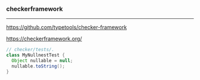 ### checkerframework
---
https://github.com/typetools/checker-framework

https://checkerframework.org/

```java
// checker/tests/.
class MyNullnestTest {
  Object nullable = null;
  nullable.toString();
}
```

```
```

```
```


